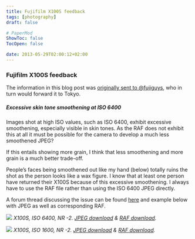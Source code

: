 ```yaml
---
title: Fujifilm X100S feedback
tags: [photography]
draft: false

# PaperMod
ShowToc: false
TocOpen: false

date: 2013-05-29T02:00:12+02:00
---
```


### Fujifilm X100S feedback

The information in this blog post was [originally sent to @fujiguys](https://twitter.com/fujiguys/status/339794906274988034), who in turn would forward it to Tokyo.



##### Excessive skin tone smoothening at ISO 6400

Images shot at high ISO values, such as ISO 6400, exhibit excessive smoothening, especially visible in skin tones. As the RAF does not exhibit this at all it must be possible for the camera to develop a much less smoothened JPEG?

If this entails showing more grain, I think that less smoothening and more grain is a much better trade-off.

People’s faces being smoothened out like my hand (below) totally ruins the shot as the person looks like a wax figure. I know that at least one person have returned their X100S because of this excessive smoothening. I always have to use the RAF file rather than using the ISO 6400 JPEG directly.

A forum thread discussing the issue can be found [here](http://www.fujix-forum.com/threads/whats-your-jpeg-settings-for-iso-6400-avoiding-smoothening.9278/) and example below with JPEG as well as corresponding RAF.


![](/static/x100s/skin_smoothening/DSCF4008.JPG)
*X100S, ISO 6400, NR -2. [JPEG download](/static/x100s/skin_smoothening/DSCF4008.JPG) & [RAF download](/static/x100s/skin_smoothening/DSCF4008.RAF).*

![](/static/x100s/skin_smoothening/DSCF4009.JPG)
*X100S, ISO 1600, NR -2. [JPEG download](/static/x100s/skin_smoothening/DSCF4009.JPG) & [RAF download](/static/x100s/skin_smoothening/DSCF4009.RAF).*
